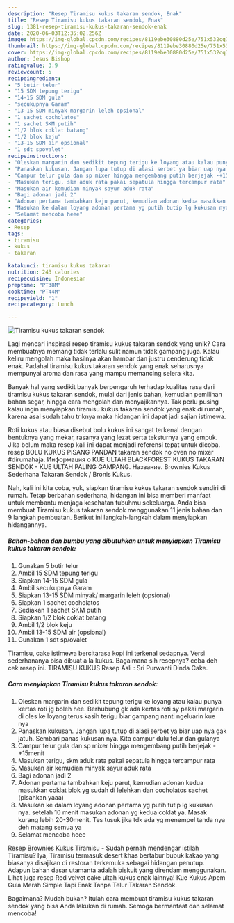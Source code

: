 ```yaml
---
description: "Resep Tiramisu kukus takaran sendok, Enak"
title: "Resep Tiramisu kukus takaran sendok, Enak"
slug: 1381-resep-tiramisu-kukus-takaran-sendok-enak
date: 2020-06-03T12:35:02.256Z
image: https://img-global.cpcdn.com/recipes/8119ebe30880d25e/751x532cq70/tiramisu-kukus-takaran-sendok-foto-resep-utama.jpg
thumbnail: https://img-global.cpcdn.com/recipes/8119ebe30880d25e/751x532cq70/tiramisu-kukus-takaran-sendok-foto-resep-utama.jpg
cover: https://img-global.cpcdn.com/recipes/8119ebe30880d25e/751x532cq70/tiramisu-kukus-takaran-sendok-foto-resep-utama.jpg
author: Jesus Bishop
ratingvalue: 3.9
reviewcount: 5
recipeingredient:
- "5 butir telur"
- "15 SDM tepung terigu"
- "14-15 SDM gula"
- "secukupnya Garam"
- "13-15 SDM minyak margarin leleh opsional"
- "1 sachet cocholatos"
- "1 sachet SKM putih"
- "1/2 blok coklat batang"
- "1/2 blok keju"
- "13-15 SDM air opsional"
- "1 sdt spovalet"
recipeinstructions:
- "Oleskan margarin dan sedikit tepung terigu ke loyang atau kalau punya kertas roti jg boleh hee. Berhubung gk ada kertas roti sy pakai margarin di oles ke loyang terus kasih terigu biar gampang nanti ngeluarin kue nya"
- "Panaskan kukusan. Jangan lupa tutup di alasi serbet ya biar uap nya gak jatuh. Sembari panas kukusan nya. Kita campur dulu telur dan gulanya"
- "Campur telur gula dan sp mixer hingga mengembang putih berjejak -+15menit"
- "Masukan terigu, skm aduk rata pakai sepatula hingga tercampur rata"
- "Masukan air kemudian minyak sayur aduk rata"
- "Bagi adonan jadi 2"
- "Adonan pertama tambahkan keju parut, kemudian adonan kedua masukkan coklat blok yg sudah di lelehkan dan cocholatos sachet (pisahkan yaaa)"
- "Masukan ke dalam loyang adonan pertama yg putih tutip lg kukusan nya. setelah 10 menit masukan adonan yg kedua coklat ya. Masak kurang lebih 20-30menit. Tes tusuk jika tdk ada yg menempel tanda nya deh matang semua ya"
- "Selamat mencoba heee"
categories:
- Resep
tags:
- tiramisu
- kukus
- takaran

katakunci: tiramisu kukus takaran 
nutrition: 243 calories
recipecuisine: Indonesian
preptime: "PT38M"
cooktime: "PT44M"
recipeyield: "1"
recipecategory: Lunch

---
```



![Tiramisu kukus takaran sendok](https://img-global.cpcdn.com/recipes/8119ebe30880d25e/751x532cq70/tiramisu-kukus-takaran-sendok-foto-resep-utama.jpg)

Lagi mencari inspirasi resep tiramisu kukus takaran sendok yang unik? Cara membuatnya memang tidak terlalu sulit namun tidak gampang juga. Kalau keliru mengolah maka hasilnya akan hambar dan justru cenderung tidak enak. Padahal tiramisu kukus takaran sendok yang enak seharusnya mempunyai aroma dan rasa yang mampu memancing selera kita.

Banyak hal yang sedikit banyak berpengaruh terhadap kualitas rasa dari tiramisu kukus takaran sendok, mulai dari jenis bahan, kemudian pemilihan bahan segar, hingga cara mengolah dan menyajikannya. Tak perlu pusing kalau ingin menyiapkan tiramisu kukus takaran sendok yang enak di rumah, karena asal sudah tahu triknya maka hidangan ini dapat jadi sajian istimewa.

Roti kukus atau biasa disebut bolu kukus ini sangat terkenal dengan bentuknya yang mekar, rasanya yang lezat serta teksturnya yang empuk. Jika belum maka resep kali ini dapat menjadi referensi tepat untuk dicoba. resep BOLU KUKUS PISANG PANDAN takaran sendok no oven no mixer #dirumahaja. Информация о KUE ULTAH BLACKFOREST KUKUS TAKARAN SENDOK - KUE ULTAH PALING GAMPANG. Название. Brownies Kukus Sederhana Takaran Sendok / Bronis Kukus.


Nah, kali ini kita coba, yuk, siapkan tiramisu kukus takaran sendok sendiri di rumah. Tetap berbahan sederhana, hidangan ini bisa memberi manfaat untuk membantu menjaga kesehatan tubuhmu sekeluarga. Anda bisa membuat Tiramisu kukus takaran sendok menggunakan 11 jenis bahan dan 9 langkah pembuatan. Berikut ini langkah-langkah dalam menyiapkan hidangannya.

<!--inarticleads1-->

##### Bahan-bahan dan bumbu yang dibutuhkan untuk menyiapkan Tiramisu kukus takaran sendok:

1. Gunakan 5 butir telur
1. Ambil 15 SDM tepung terigu
1. Siapkan 14-15 SDM gula
1. Ambil secukupnya Garam
1. Siapkan 13-15 SDM minyak/ margarin leleh (opsional)
1. Siapkan 1 sachet cocholatos
1. Sediakan 1 sachet SKM putih
1. Siapkan 1/2 blok coklat batang
1. Ambil 1/2 blok keju
1. Ambil 13-15 SDM air (opsional)
1. Gunakan 1 sdt sp/ovalet


Tiramisu, cake istimewa bercitarasa kopi ini terkenal sedapnya. Versi sederhananya bisa dibuat a la kukus. Bagaimana sih resepnya? coba deh cek resep ini. TIRAMISU KUKUS Resep Asli : Sri Purwanti Dinda Cake. 

<!--inarticleads2-->

##### Cara menyiapkan Tiramisu kukus takaran sendok:

1. Oleskan margarin dan sedikit tepung terigu ke loyang atau kalau punya kertas roti jg boleh hee. Berhubung gk ada kertas roti sy pakai margarin di oles ke loyang terus kasih terigu biar gampang nanti ngeluarin kue nya
1. Panaskan kukusan. Jangan lupa tutup di alasi serbet ya biar uap nya gak jatuh. Sembari panas kukusan nya. Kita campur dulu telur dan gulanya
1. Campur telur gula dan sp mixer hingga mengembang putih berjejak -+15menit
1. Masukan terigu, skm aduk rata pakai sepatula hingga tercampur rata
1. Masukan air kemudian minyak sayur aduk rata
1. Bagi adonan jadi 2
1. Adonan pertama tambahkan keju parut, kemudian adonan kedua masukkan coklat blok yg sudah di lelehkan dan cocholatos sachet (pisahkan yaaa)
1. Masukan ke dalam loyang adonan pertama yg putih tutip lg kukusan nya. setelah 10 menit masukan adonan yg kedua coklat ya. Masak kurang lebih 20-30menit. Tes tusuk jika tdk ada yg menempel tanda nya deh matang semua ya
1. Selamat mencoba heee


Resep Brownies Kukus Tiramisu - Sudah pernah mendengar istilah Tiramisu? Iya, Tiramisu termasuk desert khas bertabur bubuk kakao yang biasanya disajikan di restoran terkemuka sebagai hidangan penutup. Adapun bahan dasar utamanta adalah biskuit yang direndam menggunakan. Lihat juga resep Red velvet cake ultah kukus enak lainnya! Kue Kukus Apem Gula Merah Simple Tapi Enak Tanpa Telur Takaran Sendok. 

Bagaimana? Mudah bukan? Itulah cara membuat tiramisu kukus takaran sendok yang bisa Anda lakukan di rumah. Semoga bermanfaat dan selamat mencoba!
